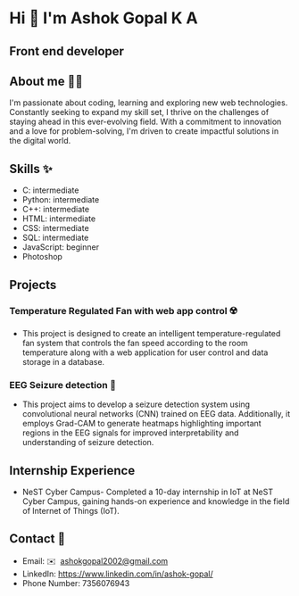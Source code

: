 # Hi 👋 I'm Ashok Gopal K A

Front end developer
-------------------
## About me :technologist: 
I'm passionate about coding, learning and exploring new web technologies. Constantly seeking to expand my skill set, I thrive on the challenges of staying ahead in this ever-evolving field. With a commitment to innovation and a love for problem-solving, I'm driven to create impactful solutions in the digital world.

## Skills :sparkles: 
- C: intermediate
- Python: intermediate
- C++: intermediate
- HTML: intermediate
- CSS: intermediate
- SQL: intermediate
- JavaScript: beginner
- Photoshop
  
## Projects
### Temperature Regulated Fan with web app control :radioactive:
- This project is designed to create an intelligent temperature-regulated fan system that controls the fan speed
according to the room temperature along with a web application for user control and
data storage in a database.
### EEG Seizure detection :space_invader: 
- This project aims to develop a seizure detection system using convolutional neural networks (CNN) trained on EEG data. Additionally, it employs Grad-CAM to generate heatmaps highlighting important regions in the EEG signals for improved interpretability and understanding of seizure detection.

## Internship Experience 
- NeST Cyber Campus- Completed a 10-day internship in IoT at NeST Cyber Campus, gaining hands-on
experience and knowledge in the field of Internet of Things (IoT).
  

## Contact :closed_book: 
*   Email: ✉️   [ashokgopal2002@gmail.com](mailto:ashokgopal2002@gmail.com)
*   LinkedIn: https://www.linkedin.com/in/ashok-gopal/ 
*   Phone Number: 7356076943

